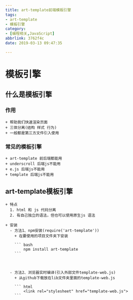 ```yaml
---
title: art-template前端模板引擎
tags: 
- art-template
- 模板引擎
category: 
- [编程相关,JavaScript]
abbrlink: 3762f4c
date: 2019-03-13 09:47:35

---
```


# 模板引擎

## 什么是模板引擎

### 作用

    + 帮助我们快速渲染页面
    + 三体分离(结构 样式 行为)
    + 一般都是第三方文件引入使用

### 常见的模板引擎

    + art-template 前后端都能用
    + underscroll 后端js不能用
    + e.js 后端js不能用
    + template 后端js不能用

## art-template模板引擎
    + 特点
      1. html 和 js 代码分离
      2. 有自己独立的语法，但也可以使用原生js 语法

    + 安装
      - 方法1、npm安装(require('art-template'))
        + 在要使用的项目文件夹下安装
 
        ``` bash
            npm install art-template
        ```



      - 方法2、浏览器实时编译(引入外部文件template-web.js)
        + 从github下载放在lib文件夹里面的template-web.js
 
        ``` html
            <link rel="stylesheet" href="template-web.js">
        ```  